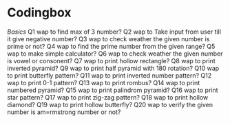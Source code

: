 # Codingbox

*Basics*
        Q1 wap to find max of 3 number?
        Q2 wap to Take input from user till it give negative number?
        Q3 wap to check weather the given number is prime or not?
        Q4 wap to find the prime number from the given range?
        Q5 wap to make simple calculator?
        Q6 wap to check weather the given number is vowel or consonent?
        Q7 wap to print hollow rectangle?
        Q8 wap to print inverted pyramid?
        Q9 wap to print half pyramid with 180 rotation?
       Q10 wap to print butterfly pattern?
       Q11 wap to print inverted number pattern?
       Q12 wap to print 0-1 pattern?
       Q13 wap to print rombus?
       Q14 wap to print numbered pyramid?
       Q15 wap to print palindrom pyramid?
       Q16 wap to print star pattern?
       Q17 wap to print zig-zag pattern?
       Q18 wap to print hollow diamond?
       Q19 wap to print hollow butterfly?
       Q20 wap to verify the given number is am=rmstrong number or not?

